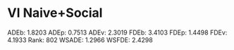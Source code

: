 # VI Naive+Social

ADEb: 1.8203
ADEp: 0.7513
ADEv: 2.3019
FDEb: 3.4103
FDEp: 1.4498
FDEv: 4.1933
Rank: 802
WSADE: 1.2966
WSFDE: 2.4298